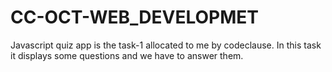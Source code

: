 # CC-OCT-WEB_DEVELOPMET
Javascript quiz app is the task-1 allocated to me by codeclause.
In this task it displays some questions and we have to answer them.
